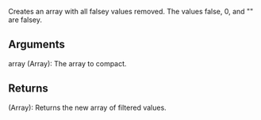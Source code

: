 Creates an array with all falsey values removed. The values false, 0, and "" are falsey.


## Arguments

array (Array): The array to compact.

## Returns

(Array): Returns the new array of filtered values.
